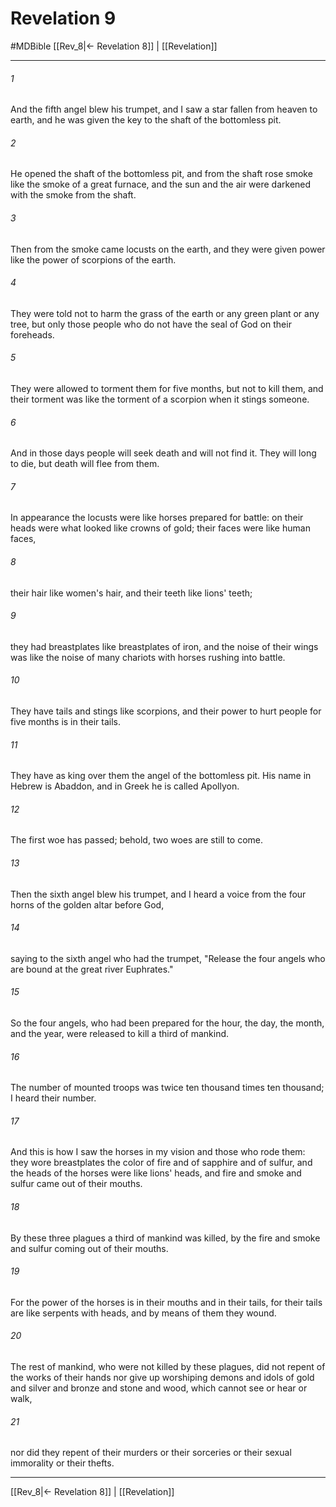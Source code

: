 # Revelation 9
#MDBible
[[Rev_8|← Revelation 8]] | [[Revelation]]

***

###### 1 
And the fifth angel blew his trumpet, and I saw a star fallen from heaven to earth, and he was given the key to the shaft of the bottomless pit. 

###### 2 
He opened the shaft of the bottomless pit, and from the shaft rose smoke like the smoke of a great furnace, and the sun and the air were darkened with the smoke from the shaft. 

###### 3 
Then from the smoke came locusts on the earth, and they were given power like the power of scorpions of the earth. 

###### 4 
They were told not to harm the grass of the earth or any green plant or any tree, but only those people who do not have the seal of God on their foreheads. 

###### 5 
They were allowed to torment them for five months, but not to kill them, and their torment was like the torment of a scorpion when it stings someone. 

###### 6 
And in those days people will seek death and will not find it. They will long to die, but death will flee from them. 

###### 7 
In appearance the locusts were like horses prepared for battle: on their heads were what looked like crowns of gold; their faces were like human faces, 

###### 8 
their hair like women's hair, and their teeth like lions' teeth; 

###### 9 
they had breastplates like breastplates of iron, and the noise of their wings was like the noise of many chariots with horses rushing into battle. 

###### 10 
They have tails and stings like scorpions, and their power to hurt people for five months is in their tails. 

###### 11 
They have as king over them the angel of the bottomless pit. His name in Hebrew is Abaddon, and in Greek he is called Apollyon. 

###### 12 
The first woe has passed; behold, two woes are still to come. 

###### 13 
Then the sixth angel blew his trumpet, and I heard a voice from the four horns of the golden altar before God, 

###### 14 
saying to the sixth angel who had the trumpet, "Release the four angels who are bound at the great river Euphrates." 

###### 15 
So the four angels, who had been prepared for the hour, the day, the month, and the year, were released to kill a third of mankind. 

###### 16 
The number of mounted troops was twice ten thousand times ten thousand; I heard their number. 

###### 17 
And this is how I saw the horses in my vision and those who rode them: they wore breastplates the color of fire and of sapphire and of sulfur, and the heads of the horses were like lions' heads, and fire and smoke and sulfur came out of their mouths. 

###### 18 
By these three plagues a third of mankind was killed, by the fire and smoke and sulfur coming out of their mouths. 

###### 19 
For the power of the horses is in their mouths and in their tails, for their tails are like serpents with heads, and by means of them they wound. 

###### 20 
The rest of mankind, who were not killed by these plagues, did not repent of the works of their hands nor give up worshiping demons and idols of gold and silver and bronze and stone and wood, which cannot see or hear or walk, 

###### 21 
nor did they repent of their murders or their sorceries or their sexual immorality or their thefts. 

***

[[Rev_8|← Revelation 8]] | [[Revelation]]
